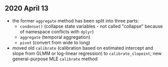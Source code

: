 ## 2020 April 13

* the former `aggregate` method has been split into three parts: 
    * `condense()` (collapse state variables - not called "collapse" because of namespace conflicts with `dplyr`)
	* `aggregate` (temporal aggregation)
	* `pivot` (convert from wide to long)
*  moved old `calibrate` (calibration based on estimated intercept and slope from GLMM or log-linear regression) to `calibrate_slopeint`; new general-purpose MLE `calibrate` method
	
